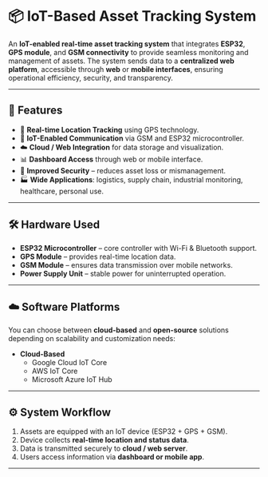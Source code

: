 # 📦 IoT-Based Asset Tracking System  

An **IoT-enabled real-time asset tracking system** that integrates **ESP32**, **GPS module**, and **GSM connectivity** to provide seamless monitoring and management of assets. The system sends data to a **centralized web platform**, accessible through **web** or **mobile interfaces**, ensuring operational efficiency, security, and transparency.  

---

## 🚀 Features  
- 📍 **Real-time Location Tracking** using GPS technology.  
- 📡 **IoT-Enabled Communication** via GSM and ESP32 microcontroller.  
- ☁️ **Cloud / Web Integration** for data storage and visualization.  
- 📊 **Dashboard Access** through web or mobile interface.  
- 🔐 **Improved Security** – reduces asset loss or mismanagement.  
- 🏭 **Wide Applications**: logistics, supply chain, industrial monitoring, healthcare, personal use.  

---

## 🛠️ Hardware Used  
- **ESP32 Microcontroller** – core controller with Wi-Fi & Bluetooth support.  
- **GPS Module** – provides real-time location data.  
- **GSM Module** – ensures data transmission over mobile networks.  
- **Power Supply Unit** – stable power for uninterrupted operation.  

---

## ☁️ Software Platforms  
You can choose between **cloud-based** and **open-source** solutions depending on scalability and customization needs:  

- **Cloud-Based**  
  - Google Cloud IoT Core  
  - AWS IoT Core  
  - Microsoft Azure IoT Hub   

---

## ⚙️ System Workflow  
1. Assets are equipped with an IoT device (ESP32 + GPS + GSM).  
2. Device collects **real-time location and status data**.  
3. Data is transmitted securely to **cloud / web server**.  
4. Users access information via **dashboard or mobile app**.  

---

